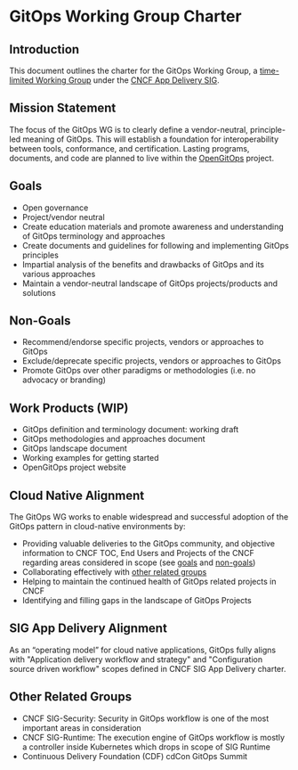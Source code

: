 # GitOps Working Group Charter

## Introduction

This document outlines the charter for the GitOps Working Group, a [time-limited Working Group](https://github.com/cncf/toc/blob/main/sigs/cncf-sigs.md#responsibilities--empowerment-of-sigs) under the [CNCF App Delivery SIG](https://github.com/cncf/sig-app-delivery).

## Mission Statement

The focus of the GitOps WG is to clearly define a vendor-neutral, principle-led meaning of GitOps.
This will establish a foundation for interoperability between tools, conformance, and certification. Lasting programs, documents, and code are planned to live within the [OpenGitOps](https://github.com/open-gitops) project.

## Goals

- Open governance
- Project/vendor neutral
- Create education materials and promote awareness and understanding of GitOps terminology and approaches
- Create documents and guidelines for following and implementing GitOps principles
- Impartial analysis of the benefits and drawbacks of GitOps and its various approaches
- Maintain a vendor-neutral landscape of GitOps projects/products and solutions

## Non-Goals

- Recommend/endorse specific projects, vendors or approaches to GitOps
- Exclude/deprecate specific projects, vendors or approaches to GitOps
- Promote GitOps over other paradigms or methodologies (i.e. no advocacy or branding)

## Work Products (WIP)

- GitOps definition and terminology document: working draft
- GitOps methodologies and approaches document
- GitOps landscape document
- Working examples for getting started
- OpenGitOps project website

## Cloud Native Alignment

The GitOps WG works to enable widespread and successful adoption of the GitOps pattern in cloud-native environments by:

- Providing valuable deliveries to the GitOps community, and objective information to CNCF TOC, End Users and Projects of the CNCF regarding areas considered in scope (see [goals](#goals) and [non-goals](#non-goals))
- Collaborating effectively with [other related groups](#other-related-groups)
- Helping to maintain the continued health of GitOps related projects in CNCF
- Identifying and filling gaps in the landscape of GitOps Projects

## SIG App Delivery Alignment

As an “operating model” for cloud native applications, GitOps fully aligns with "Application delivery workflow and strategy" and "Configuration source driven workflow" scopes defined in CNCF SIG App Delivery charter.

## Other Related Groups

- CNCF SIG-Security: Security in GitOps workflow is one of the most important areas in consideration
- CNCF SIG-Runtime: The execution engine of GitOps workflow is mostly a controller inside Kubernetes which drops in scope of SIG Runtime
- Continuous Delivery Foundation (CDF) cdCon GitOps Summit
